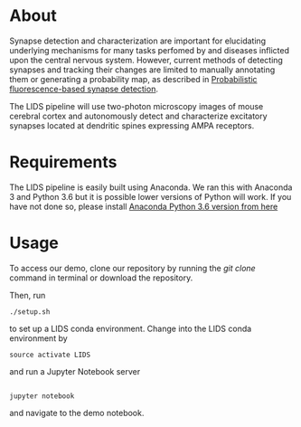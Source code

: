 # About  

Synapse detection and characterization are important for elucidating underlying mechanisms for many tasks perfomed by and diseases inflicted upon the central nervous system. However, current methods of detecting synapses and tracking their changes are limited to manually annotating them or generating a probability map, as described in [Probabilistic fluorescence-based synapse detection](http://journals.plos.org/ploscompbiol/article?id=10.1371/journal.pcbi.1005493). 

The LIDS pipeline will use two-photon microscopy images of mouse cerebral cortex and autonomously detect and characterize excitatory synapses located at dendritic spines expressing AMPA receptors. 


# Requirements

The LIDS pipeline is easily built using Anaconda. We ran this with Anaconda 3 and Python 3.6 but it is possible lower versions of Python will work. If you have not done so, please install [Anaconda Python 3.6 version from here](https://www.anaconda.com/what-is-anaconda/)

# Usage

To access our demo, clone our repository by running the *git clone <link to repo>* command in terminal or download the repository. 

Then, run 
```
./setup.sh
```

to set up a LIDS conda environment. Change into the LIDS conda environment by 

```
source activate LIDS
```

and run a Jupyter Notebook server

```

jupyter notebook
```

and navigate to the demo notebook. 
